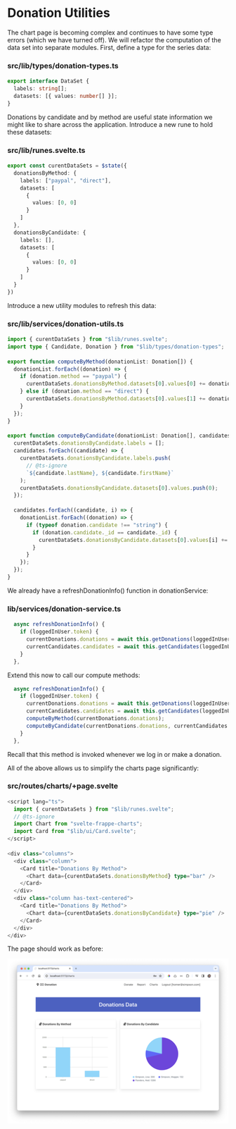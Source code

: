 # Donation Utilities

The chart page is becoming complex and continues to have some type errors (which we have turned off). We will refactor the computation of the data set into separate modules. First, define a type for the series data:

### src/lib/types/donation-types.ts

~~~typescript
export interface DataSet {
  labels: string[];
  datasets: [{ values: number[] }];
}
~~~

Donations by candidate and by method are useful state information we might like to share across the application. Introduce a new rune to hold these datasets:

### src/lib/runes.svelte.ts

~~~typescript
export const curentDataSets = $state({
  donationsByMethod: {
    labels: ["paypal", "direct"],
    datasets: [
      {
        values: [0, 0]
      }
    ]
  },
  donationsByCandidate: {
    labels: [],
    datasets: [
      {
        values: [0, 0]
      }
    ]
  }
})
~~~

Introduce a new utility modules to refresh this data:

### src/lib/services/donation-utils.ts

~~~typescript
import { curentDataSets } from "$lib/runes.svelte";
import type { Candidate, Donation } from "$lib/types/donation-types";

export function computeByMethod(donationList: Donation[]) {
  donationList.forEach((donation) => {
    if (donation.method == "paypal") {
      curentDataSets.donationsByMethod.datasets[0].values[0] += donation.amount;
    } else if (donation.method == "direct") {
      curentDataSets.donationsByMethod.datasets[0].values[1] += donation.amount;
    }
  });
}

export function computeByCandidate(donationList: Donation[], candidates: Candidate[]) {
  curentDataSets.donationsByCandidate.labels = [];
  candidates.forEach((candidate) => {
    curentDataSets.donationsByCandidate.labels.push(
      // @ts-ignore
      `${candidate.lastName}, ${candidate.firstName}`
    );
    curentDataSets.donationsByCandidate.datasets[0].values.push(0);
  });

  candidates.forEach((candidate, i) => {
    donationList.forEach((donation) => {
      if (typeof donation.candidate !== "string") {
        if (donation.candidate._id == candidate._id) {
          curentDataSets.donationsByCandidate.datasets[0].values[i] += donation.amount;
        }
      }
    });
  });
}
~~~

We already have a refreshDonationInfo() function in donationService:

### lib/services/donation-service.ts

~~~typescript
  async refreshDonationInfo() {
    if (loggedInUser.token) {
      currentDonations.donations = await this.getDonations(loggedInUser.token);
      currentCandidates.candidates = await this.getCandidates(loggedInUser.token);
    }
  },
~~~

Extend this now to call our compute methods:

~~~typescript
  async refreshDonationInfo() {
    if (loggedInUser.token) {
      currentDonations.donations = await this.getDonations(loggedInUser.token);
      currentCandidates.candidates = await this.getCandidates(loggedInUser.token);
      computeByMethod(currentDonations.donations);
      computeByCandidate(currentDonations.donations, currentCandidates.candidates)
    }
  },
~~~

Recall that this method is invoked whenever we log in or make a donation.

All of the above allows us to simplify the charts page significantly:

### src/routes/charts/+page.svelte

~~~typescript
<script lang="ts">
  import { curentDataSets } from "$lib/runes.svelte";
  // @ts-ignore
  import Chart from "svelte-frappe-charts";
  import Card from "$lib/ui/Card.svelte";
</script>

<div class="columns">
  <div class="column">
    <Card title="Donations By Method">
      <Chart data={curentDataSets.donationsByMethod} type="bar" />
    </Card>
  </div>
  <div class="column has-text-centered">
    <Card title="Donations By Method">
      <Chart data={curentDataSets.donationsByCandidate} type="pie" />
    </Card>
  </div>
</div>
~~~

The page should work as before:

![](img/30.png)

